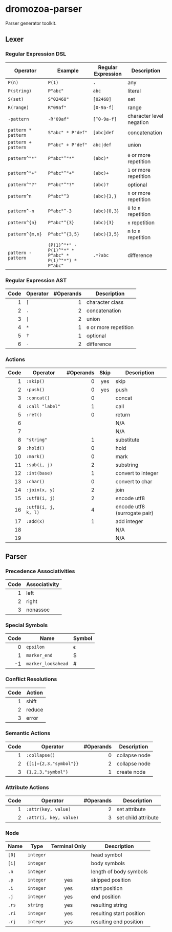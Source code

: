 # dromozoa-parser

Parser generator toolkit.

## Lexer

### Regular Expression DSL

| Operator            | Example                                              | Regular Expression        | Description              |
|---------------------|------------------------------------------------------|---------------------------|--------------------------|
| `P(n)`              | `P(1)`                                               | `.`                       | any                      |
| `P(string)`         | `P"abc"`                                             | `abc`                     | literal                  |
| `S(set)`            | `S"02468"`                                           | `[02468]`                 | set                      |
| `R(range)`          | `R"09af"`                                            | `[0-9a-f]`                | range                    |
| `-pattern`          | `-R"09af"`                                           | `[^0-9a-f]`               | character level negation |
| `pattern * pattern` | `S"abc" * P"def"`                                    | `[abc]def`                | concatenation            |
| `pattern + pattern` | `P"abc" + P"def"`                                    | <code>abc&#124;def</code> | union                    |
| `pattern^"*"`       | `P"abc"^"*"`                                         | `(abc)*`                  | `0` or more repetition   |
| `pattern^"+"`       | `P"abc"^"+"`                                         | `(abc)+`                  | `1` or more repetition   |
| `pattern^"?"`       | `P"abc"^"?"`                                         | `(abc)?`                  | optional                 |
| `pattern^n`         | `P"abc"^3`                                           | `(abc){3,}`               | `n` or more repetition   |
| `pattern^-n`        | `P"abc"^-3`                                          | `(abc){0,3}`              | `0` to `n` repetition    |
| `pattern^{n}`       | `P"abc"^{3}`                                         | `(abc){3}`                | `n` repetition           |
| `pattern^{m,n}`     | `P"abc"^{3,5}`                                       | `(abc){3,5}`              | `m` to `n` repetition    |
| `pattern - pattern` | `(P(1)^"*" - P(1)^"*" * P"abc" * P(1)^"*") * P"abc"` | `.*?abc`                  | difference               |

### Regular Expression AST

| Code | Operator            | #Operands | Description            |
|-----:|---------------------|----------:|------------------------|
|    1 | `[`                 |         1 | character class        |
|    2 | `.`                 |         2 | concatenation          |
|    3 | <code>&#124;</code> |         2 | union                  |
|    4 | `*`                 |         1 | `0` or more repetition |
|    5 | `?`                 |         1 | optional               |
|    6 | `-`                 |         2 | difference             |

### Actions

| Code | Operator            | #Operands | Skip | Description                  |
|-----:|---------------------|----------:|:----:|------------------------------|
|    1 | `:skip()`           |         0 | yes  | skip                         |
|    2 | `:push()`           |         0 | yes  | push                         |
|    3 | `:concat()`         |         0 |      | concat                       |
|    4 | `:call "label"`     |         1 |      | call                         |
|    5 | `:ret()`            |         0 |      | return                       |
|    6 |                     |           |      | N/A                          |
|    7 |                     |           |      | N/A                          |
|    8 | `"string"`          |         1 |      | substitute                   |
|    9 | `:hold()`           |         0 |      | hold                         |
|   10 | `:mark()`           |         0 |      | mark                         |
|   11 | `:sub(i, j)`        |         2 |      | substring                    |
|   12 | `:int(base)`        |         1 |      | convert to integer           |
|   13 | `:char()`           |         0 |      | convert to char              |
|   14 | `:join(x, y)`       |         2 |      | join                         |
|   15 | `:utf8(i, j)`       |         2 |      | encode utf8                  |
|   16 | `:utf8(i, j, k, l)` |         4 |      | encode utf8 (surrogate pair) |
|   17 | `:add(x)`           |         1 |      | add integer                  |
|   18 |                     |           |      | N/A                          |
|   19 |                     |           |      | N/A                          |

## Parser

### Precedence Associativities

| Code | Associativity |
|-----:|---------------|
|    1 | left          |
|    2 | right         |
|    3 | nonassoc      |

### Special Symbols

| Code | Name               | Symbol |
|-----:|--------------------|--------|
|    0 | `epsilon`          | ϵ      |
|    1 | `marker_end`       | $      |
|   -1 | `marker_lookahead` | #      |

### Conflict Resolutions

| Code | Action |
|-----:|--------|
|    1 | shift  |
|    2 | reduce |
|    3 | error  |

### Semantic Actions

| Code | Operator               | #Operands | Description   |
|-----:|------------------------|----------:|---------------|
|    1 | `:collapse()`          |         0 | collapse node |
|    2 | `{[1]={2,3,"symbol"}}` |         2 | collapse node |
|    3 | `{1,2,3,"symbol"}`     |         1 | create node   |

### Attribute Actions

| Code | Operator               | #Operands | Description         |
|-----:|------------------------|----------:|---------------------|
|    1 | `:attr(key, value)`    |         2 | set attribute       |
|    2 | `:attr(i, key, value)` |         3 | set child attribute |

### Node

| Name     | Type      | Terminal Only | Description              |
|----------|-----------|:-------------:|--------------------------|
| `[0]`    | `integer` |               | head symbol              |
| `[i]`    | `integer` |               | body symbols             |
| `.n`     | `integer` |               | length of body symbols   |
| `.p`     | `integer` |      yes      | skipped position         |
| `.i`     | `integer` |      yes      | start position           |
| `.j`     | `integer` |      yes      | end position             |
| `.rs`    | `string`  |      yes      | resulting string         |
| `.ri`    | `integer` |      yes      | resulting start position |
| `.rj`    | `integer` |      yes      | resulting end position   |
